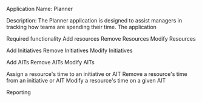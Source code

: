 Application Name:  Planner

Description: The Planner application is designed to assist managers in
tracking how teams are spending their time.  The application

Required functionality
Add resources
Remove Resources
Modify Resources

Add Initiatives
Remove Initiatives
Modify Initiatives

Add AITs
Remove AITs
Modify AITs

Assign a resource's time to an initiative or AIT
Remove a resource's time from an initiative or AIT
Modify a resource's time on a given AIT

Reporting


